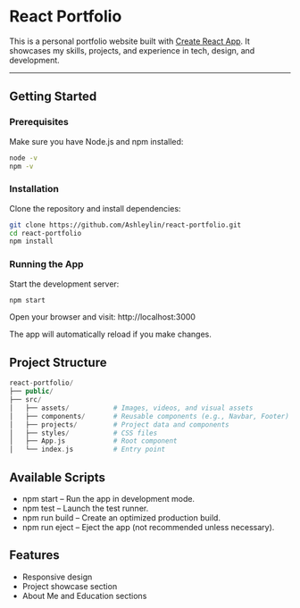 # React Portfolio

This is a personal portfolio website built with [Create React App](https://github.com/facebook/create-react-app). It showcases my skills, projects, and experience in tech, design, and development.

---

## Getting Started

### Prerequisites

Make sure you have Node.js and npm installed:

```bash
node -v
npm -v
```

### Installation
Clone the repository and install dependencies:

```bash
git clone https://github.com/Ashleylin/react-portfolio.git
cd react-portfolio
npm install
```

### Running the App
Start the development server:

```bash
npm start
```

Open your browser and visit: http://localhost:3000

The app will automatically reload if you make changes.

## Project Structure
```php
react-portfolio/
├── public/
├── src/
│   ├── assets/           # Images, videos, and visual assets
│   ├── components/       # Reusable components (e.g., Navbar, Footer)
│   ├── projects/         # Project data and components
│   ├── styles/           # CSS files
│   ├── App.js            # Root component
│   └── index.js          # Entry point
```

## Available Scripts
* npm start – Run the app in development mode.
* npm test – Launch the test runner.
* npm run build – Create an optimized production build.
* npm run eject – Eject the app (not recommended unless necessary).

## Features
* Responsive design
* Project showcase section
* About Me and Education sections


